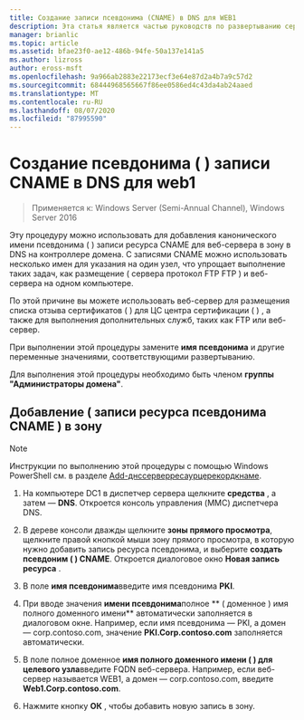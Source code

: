 ```yaml
---
title: Создание записи псевдонима (CNAME) в DNS для WEB1
description: Эта статья является частью руководств по развертыванию сертификатов сервера для беспроводных и беспроводных развертываний 802.1 X.
manager: brianlic
ms.topic: article
ms.assetid: bfae23f0-ae12-486b-94fe-50a137e141a5
ms.author: lizross
author: eross-msft
ms.openlocfilehash: 9a966ab2883e22173ecf3e64e87d2a4b7a9c57d2
ms.sourcegitcommit: 68444968565667f86ee0586ed4c43da4ab24aaed
ms.translationtype: MT
ms.contentlocale: ru-RU
ms.lasthandoff: 08/07/2020
ms.locfileid: "87995590"
---
```

# <a name="create-an-alias-cname-record-in-dns-for-web1"></a>Создание псевдонима \( \) записи CNAME в DNS для web1

>Применяется к: Windows Server (Semi-Annual Channel), Windows Server 2016

Эту процедуру можно использовать для добавления канонического имени псевдонима \( \) записи ресурса CNAME для веб-сервера в зону в DNS на контроллере домена. С записями CNAME можно использовать несколько имен для указания на один узел, что упрощает выполнение таких задач, как размещение \( сервера протокол FTP FTP \) и веб-сервера на одном компьютере.

По этой причине вы можете использовать веб-сервер для размещения списка отзыва сертификатов \( \) для ЦС центра сертификации \( \) , а также для выполнения дополнительных служб, таких как FTP или веб-сервер.

При выполнении этой процедуры замените **имя псевдонима** и другие переменные значениями, соответствующими развертыванию.

Для выполнения этой процедуры необходимо быть членом **группы "Администраторы домена"**.

## <a name="to-add-an-alias-cname-resource-record-to-a-zone"></a>Добавление \( записи ресурса псевдонима CNAME \) в зону

>[!NOTE]
>Инструкции по выполнению этой процедуры с помощью Windows PowerShell см. в разделе [Add-днссерверресаурцерекордкнаме](/powershell/module/dnsserver/add-dnsserverresourcerecordcname?view=winserver2012r2-ps).

1.  На компьютере DC1 в диспетчер сервера щелкните **средства** , а затем — **DNS**. Откроется консоль управления (MMC) диспетчера DNS.

2.  В дереве консоли дважды щелкните **зоны прямого просмотра**, щелкните правой кнопкой мыши зону прямого просмотра, в которую нужно добавить запись ресурса псевдонима, и выберите **создать псевдоним \( \) CNAME**. Откроется диалоговое окно **Новая запись ресурса** .

3.  В поле **имя псевдонима**введите имя псевдонима **PKI**.

4.  При вводе значения **имени псевдонима**полное ** \( доменное \) имя полного доменного имени** автоматически заполняется в диалоговом окне. Например, если имя псевдонима — PKI, а домен — corp.contoso.com, значение **PKI.Corp.contoso.com** заполняется автоматически.

5.  В поле полное доменное **имя полного доменного имени \( \) для целевого узла**введите FQDN веб-сервера. Например, если веб-сервер называется WEB1, а домен — corp.contoso.com, введите **Web1.Corp.contoso.com**.

6.  Нажмите кнопку **ОК** , чтобы добавить новую запись в зону.